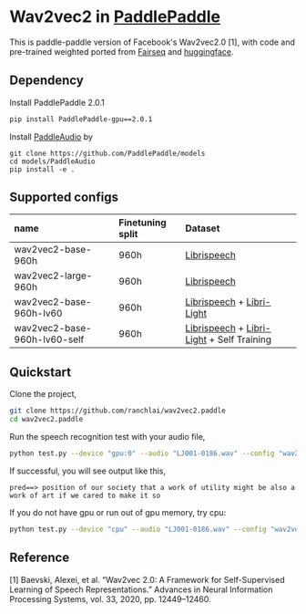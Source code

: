 # Wav2vec2 in [PaddlePaddle](https://github.com/PaddlePaddle/Paddle)

This is paddle-paddle version of Facebook's Wav2vec2.0 [1], with code and pre-trained weighted ported from [Fairseq](https://github.com/pytorch/fairseq/) and [huggingface](https://github.com/huggingface/transformers). 

## Dependency
Install PaddlePaddle 2.0.1
``` bash
pip install PaddlePaddle-gpu==2.0.1

```
Install [PaddleAudio](https://github.com/PaddlePaddle/models/tree/develop/PaddleAudio) by
```
git clone https://github.com/PaddlePaddle/models
cd models/PaddleAudio
pip install -e .
``` 
## Supported configs

|name|Finetuning split| Dataset |
| :--- | :--- | :---  |
|wav2vec2-base-960h|960h| [Librispeech](http://www.openslr.org/12)|
|wav2vec2-large-960h|960h| [Librispeech](http://www.openslr.org/12)|
|wav2vec2-base-960h-lv60|960h| [Librispeech](http://www.openslr.org/12) + [Libri-Light](https://github.com/facebookresearch/libri-light)|
|wav2vec2-base-960h-lv60-self|960h| [Librispeech](http://www.openslr.org/12) + [Libri-Light](https://github.com/facebookresearch/libri-light) + Self Training |

## Quickstart

Clone the project,
``` bash
git clone https://github.com/ranchlai/wav2vec2.paddle
cd wav2vec2.paddle
```
Run the speech recognition test with your audio file,
``` bash
python test.py --device "gpu:0" --audio "LJ001-0186.wav" --config "wav2vec2-large-960h-lv60"
```
If successful, you will see output like this, 
``` 
pred==> position of our society that a work of utility might be also a work of art if we cared to make it so
```

If you do not have gpu or run out of gpu memory, try cpu:
``` bash
python test.py --device "cpu" --audio "LJ001-0186.wav" --config "wav2vec2-large-960h-lv60"
```

## Reference
[1] Baevski, Alexei, et al. “Wav2vec 2.0: A Framework for Self-Supervised Learning of Speech Representations.” Advances in Neural Information Processing Systems, vol. 33, 2020, pp. 12449–12460.
